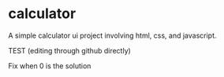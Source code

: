 # calculator

A simple calculator ui project involving html, css, and javascript.

TEST (editing through github directly)

Fix when 0 is the solution
